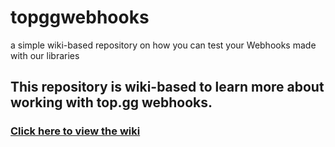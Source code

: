 # topggwebhooks
a simple wiki-based repository on how you can test your Webhooks made with our libraries

## This repository is wiki-based to learn more about working with top.gg webhooks.
### [Click here to view the wiki](https://github.com/Hopefuls/topggwebhooks/wiki)

